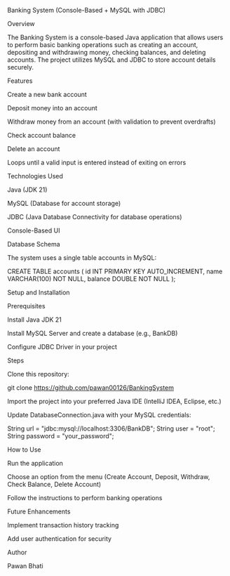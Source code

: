 Banking System (Console-Based + MySQL with JDBC)

Overview

The Banking System is a console-based Java application that allows users to perform basic banking operations such as creating an account, depositing and withdrawing money, checking balances, and deleting accounts. The project utilizes MySQL and JDBC to store account details securely.

Features

Create a new bank account

Deposit money into an account

Withdraw money from an account (with validation to prevent overdrafts)

Check account balance

Delete an account

Loops until a valid input is entered instead of exiting on errors

Technologies Used

Java (JDK 21)

MySQL (Database for account storage)

JDBC (Java Database Connectivity for database operations)

Console-Based UI

Database Schema

The system uses a single table accounts in MySQL:

CREATE TABLE accounts (
    id INT PRIMARY KEY AUTO_INCREMENT,
    name VARCHAR(100) NOT NULL,
    balance DOUBLE NOT NULL
);

Setup and Installation

Prerequisites

Install Java JDK 21

Install MySQL Server and create a database (e.g., BankDB)

Configure JDBC Driver in your project

Steps

Clone this repository:

git clone https://github.com/pawan00126/BankingSystem

Import the project into your preferred Java IDE (IntelliJ IDEA, Eclipse, etc.)

Update DatabaseConnection.java with your MySQL credentials:

String url = "jdbc:mysql://localhost:3306/BankDB";
String user = "root";
String password = "your_password";



How to Use

Run the application

Choose an option from the menu (Create Account, Deposit, Withdraw, Check Balance, Delete Account)

Follow the instructions to perform banking operations

Future Enhancements

Implement transaction history tracking

Add user authentication for security


Author

Pawan Bhati

